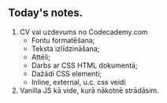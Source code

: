 ## Today's notes.

1. CV vai uzdevums no Codecademy.com
    - Fontu formatēšana;
    - Teksta izlīdzināšana;
    - Attēli;
    - Darbs ar CSS HTML dokumentā;
    - Dažādi CSS elementi;
    - Inline,  external, u.c. css veidi
2. Vanilla JS kā vide, kurā nākotnē strādāsim.
